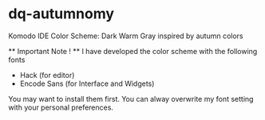 # dq-autumnomy
Komodo IDE Color Scheme: Dark Warm Gray inspired by autumn colors

** Important Note ! **
I have developed the color scheme with the following fonts
* Hack (for editor)
* Encode Sans (for Interface and Widgets)

You may want to install them first.
You can alway overwrite my font setting with your personal preferences.
